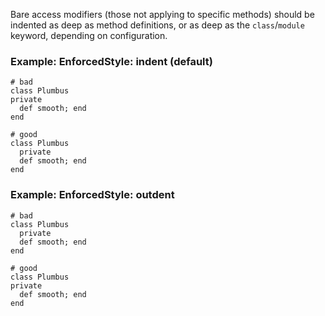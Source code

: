Bare access modifiers (those not applying to specific methods) should be
indented as deep as method definitions, or as deep as the `class`/`module`
keyword, depending on configuration.

### Example: EnforcedStyle: indent (default)
    # bad
    class Plumbus
    private
      def smooth; end
    end

    # good
    class Plumbus
      private
      def smooth; end
    end

### Example: EnforcedStyle: outdent
    # bad
    class Plumbus
      private
      def smooth; end
    end

    # good
    class Plumbus
    private
      def smooth; end
    end